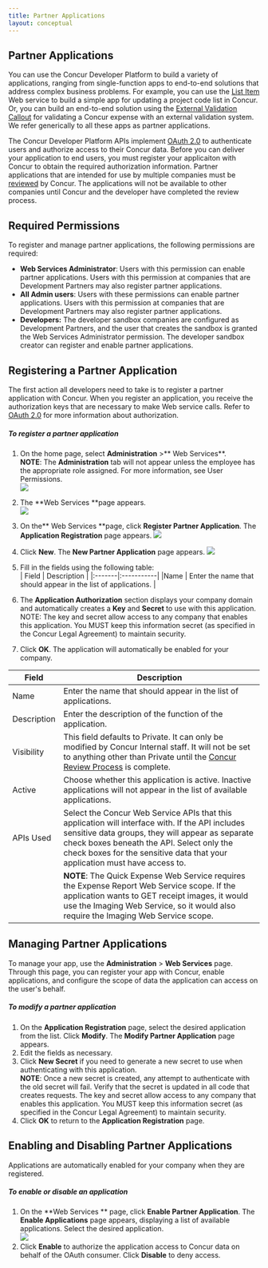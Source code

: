 ```yaml
---
title: Partner Applications 
layout: conceptual
---
```



##  Partner Applications

You can use the Concur Developer Platform to build a variety of applications, ranging from single-function apps to end-to-end solutions that address complex business problems. For example, you can use the [List Item][1] Web service to build a simple app for updating a project code list in Concur. Or, you can build an end-to-end solution using the [External Validation Callout][2] for validating a Concur expense with an external validation system. We refer generically to all these apps as partner applications.

The Concur Developer Platform APIs implement [OAuth 2.0][3] to authenticate users and authorize access to their Concur data. Before you can deliver your application to end users, you must register your applicaiton with Concur to obtain the required authorization information. Partner applications that are intended for use by multiple companies must be [reviewed][4] by Concur. The applications will not be available to other companies until Concur and the developer have completed the review process.

##  Required Permissions

To register and manage partner applications, the following permissions are required:

* **Web Services Administrator**: Users with this permission can enable partner applications. Users with this permission at companies that are Development Partners may also register partner applications.
* **All Admin users**: Users with these permissions can enable partner applications. Users with this permission at companies that are Development Partners may also register partner applications.
* **Developers:** The developer sandbox companies are configured as Development Partners, and the user that creates the sandbox is granted the Web Services Administrator permission. The developer sandbox creator can register and enable partner applications.

##  Registering a Partner Application

The first action all developers need to take is to register a partner application with Concur. When you register an application, you receive the authorization keys that are necessary to make Web service calls. Refer to [OAuth 2.0][3] for more information about authorization.

#####  To register a partner application

1. On the home page, select **Administration** >** Web Services**.  
**NOTE**: The **Administration** tab will not appear unless the employee has the appropriate role assigned. For more information, see User Permissions.  
![][5]

2. The **Web Services **page appears.  
![][6]

3. On the** Web Services **page, click **Register Partner Application**. The **Application Registration** page appears.
![][7]  

4. Click **New**. The **New Partner Application** page appears.
![][8]  

5. Fill in the fields using the following table:     
| Field | Description |
|:-------|:-----------|
|Name    | Enter the name that should appear in the list of applications. |
       
6. The **Application Authorization** section displays your company domain and automatically creates a **Key** and **Secret** to use with this application. NOTE: The key and secret allow access to any company that enables this application. You MUST keep this information secret (as specified in the Concur Legal Agreement) to maintain security.
7. Click **OK**. The application will automatically be enabled for your company.


| Field  | Description |
|--------|-------------|
| Name   | Enter the name that should appear in the list of applications.|
| Description | Enter the description of the function of the application. |
| Visibility | This field defaults to Private. It can only be modified by Concur Internal staff. It will not be set to anything other than Private until the [Concur Review Process][4] is complete.|
| Active | Choose whether this application is active. Inactive applications will not appear in the list of available applications. |
| APIs Used |Select the Concur Web Service APIs that this application will interface with. If the API includes sensitive data groups, they will appear as separate check boxes beneath the API. Select only the check boxes for the sensitive data that your application must have access to.  
|         |**NOTE**: The Quick Expense Web Service requires the Expense Report Web Service scope. If the application wants to GET receipt images, it would use the Imaging Web Service, so it would also require the Imaging Web Service scope.|    

##  Managing Partner Applications

To manage your app, use the **Administration** > **Web Services** page. Through this page, you can register your app with Concur, enable applications, and configure the scope of data the application can access on the user's behalf.

#####  To modify a partner application

1. On the **Application Registration** page, select the desired application from the list. Click **Modify**. The **Modify Partner Application** page appears.
2. Edit the fields as necessary.
3. Click **New Secret** if you need to generate a new secret to use when authenticating with this application.      
**NOTE**: Once a new secret is created, any attempt to authenticate with the old secret will fail. Verify that the secret is updated in all code that creates requests. The key and secret allow access to any company that enables this application. You MUST keep this information secret (as specified in the Concur Legal Agreement) to maintain security.
4. Click **OK** to return to the **Application Registration** page.


##  Enabling and Disabling Partner Applications

Applications are automatically enabled for your company when they are registered.

#####  To enable or disable an application

1. On the **Web Services ** page, click **Enable Partner Application**. The **Enable Applications** page appears, displaying a list of available applications. Select the desired application.  
![][9]
2. Click **Enable** to authorize the application access to Concur data on behalf of the OAuth consumer. Click **Disable** to deny access.




[1]: https://developer.concur.com/list-item
[2]: https://developer.concur.com/callouts/external-validation
[3]: https://developer.concur.com/oauth-20
[4]: https://developer.concur.com/go-market/app-certification
[5]: https://developer.concur.com/sites/default/files/Adminmenu_WS.png
[6]: https://developer.concur.com/sites/default/files/WS_Admin.png
[7]: https://developer.concur.com/sites/default/files/RegPartnerApp_small.png
[8]: https://developer.concur.com/sites/default/files/NewPartnerApp_0.png
[9]: https://developer.concur.com/sites/default/files/Enable_main_small.png
